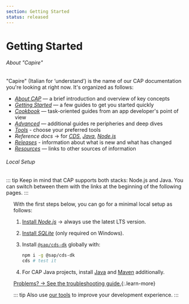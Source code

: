 ```yaml
---
section: Getting Started
status: released
---
```


# Getting Started
<!---  {% include links.md %} -->

<!--- {% include_relative _about-capire.md %} -->

<!--- {% include_relative _setup.md %} -->


<!--- {% include _chapters synopsis="1" %} -->

<!-- [Sample Projects](https://github.com/sap-samples/cloud-cap-samples)
: See and try out our prebuilt sample projects on GitHub. -->

###### About "Capire"

"Capire" (Italian for ‘understand’) is the name of our CAP documentation you're looking at right now. It's organized as follows:

- [*About CAP*](../about/) — a brief introduction and overview of key concepts
- [*Getting Started*](#) — a few guides to get you started quickly
- [*Cookbook*](../guides/) — task-oriented guides from an app developer's point of view
- [*Advanced*](../advanced/) — additional guides re peripheries and deep dives
- [*Tools*](../tools/) - choose your preferred tools
- *Reference docs* → for [*CDS*](../cds/), [*Java*](../java/), [*Node.js*](../node.js/)
- [*Releases*](../releases/) - information about what is new and what has changed
- [*Resources*](../resources/) — links to other sources of information


###### Local Setup

::: tip
Keep in mind that CAP supports both stacks: Node.js and Java. You can switch between them with the links at the beginning of the following pages.
:::

<div markdown="1" style="margin-left:20px">

With the first steps below, you can go for a minimal local setup as follows:

1. [Install _Node.js_](https://nodejs.org/) &rarr; always use the latest LTS version.
2. [Install _SQLite_](https://sqlite.org/download.html) (only required on Windows).
3. Install [`@sap/cds-dk`](https://www.npmjs.com/package/@sap/cds-dk) globally with:

    ```sh
    npm i -g @sap/cds-dk
    cds # test it
    ```

4. For CAP Java projects, install [Java](https://sapmachine.io) and [Maven](https://maven.apache.org/download.cgi) additionally.


[Problems? &rarr; See the troubleshooting guide.](../advanced/troubleshooting#npm-installation){:.learn-more}

::: tip
Also use [our tools](../tools/) to improve your development experience.
:::

</div>
 <br>

